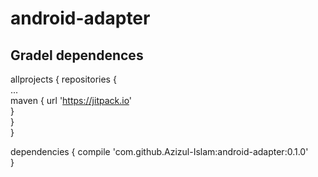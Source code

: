 # android-adapter

## Gradel dependences


allprojects {
		repositories {		
			...			
			maven { url 'https://jitpack.io' 			
			}			
		}		
	}
  
  

dependencies 
       {
	        compile 'com.github.Azizul-Islam:android-adapter:0.1.0'		
	}

